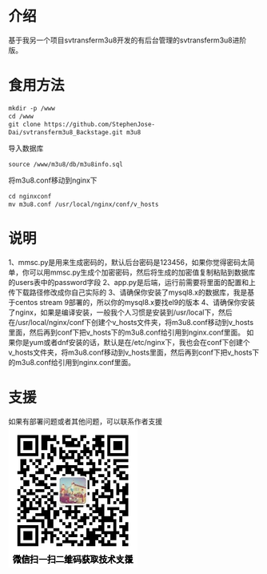 # 介绍
基于我另一个项目svtransferm3u8开发的有后台管理的svtransferm3u8进阶版。

# 食用方法
```
mkdir -p /www
cd /www
git clone https://github.com/StephenJose-Dai/svtransferm3u8_Backstage.git m3u8
```
导入数据库
```
source /www/m3u8/db/m3u8info.sql
```
将m3u8.conf移动到nginx下
```
cd nginxconf
mv m3u8.conf /usr/local/nginx/conf/v_hosts
```
# 说明
1、mmsc.py是用来生成密码的，默认后台密码是123456，如果你觉得密码太简单，你可以用mmsc.py生成个加密密码，然后将生成的加密值复制粘贴到数据库的users表中的password字段
2、app.py是后端，运行前需要将里面的配置和上传下载路径修改成你自己实际的
3、请确保你安装了mysql8.x的数据库，我是基于centos stream 9部署的，所以你的mysql8.x要找el9的版本
4、请确保你安装了nginx，如果是编译安装，一般我个人习惯是安装到/usr/local下，然后在/usr/local/nginx/conf下创建个v_hosts文件夹，将m3u8.conf移动到v_hosts里面，然后再到conf下把v_hosts下的m3u8.conf给引用到nginx.conf里面。
   如果你是yum或者dnf安装的话，默认是在/etc/nginx下，我也会在conf下创建个v_hosts文件夹，将m3u8.conf移动到v_hosts里面，然后再到conf下把v_hosts下的m3u8.conf给引用到nginx.conf里面。

# 支援
如果有部署问题或者其他问题，可以联系作者支援
![戴戴的Linux](ddlnxqrcimg.jpg)

